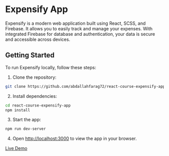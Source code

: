 # Expensify App

Expensify is a modern web application built using React, SCSS, and Firebase. It allows you to easily track and manage your expenses. With integrated Firebase for database and authentication, your data is secure and accessible across devices.

## Getting Started

To run Expensify locally, follow these steps:

1. Clone the repository:

```bash
git clone https://github.com/abdallahfarag72/react-course-expensify-app.git
```

2. Install dependencies:

```bash
cd react-course-expensify-app
npm install
```

3. Start the app:

```bash
npm run dev-server
```

4. Open [http://localhost:3000](http://localhost:3000) to view the app in your browser.

[Live Demo](https://azzam-expensify.onrender.com/)
